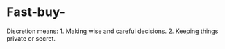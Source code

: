 # Fast-buy-
Discretion means:  1. Making wise and careful decisions.   2. Keeping things private or secret.
